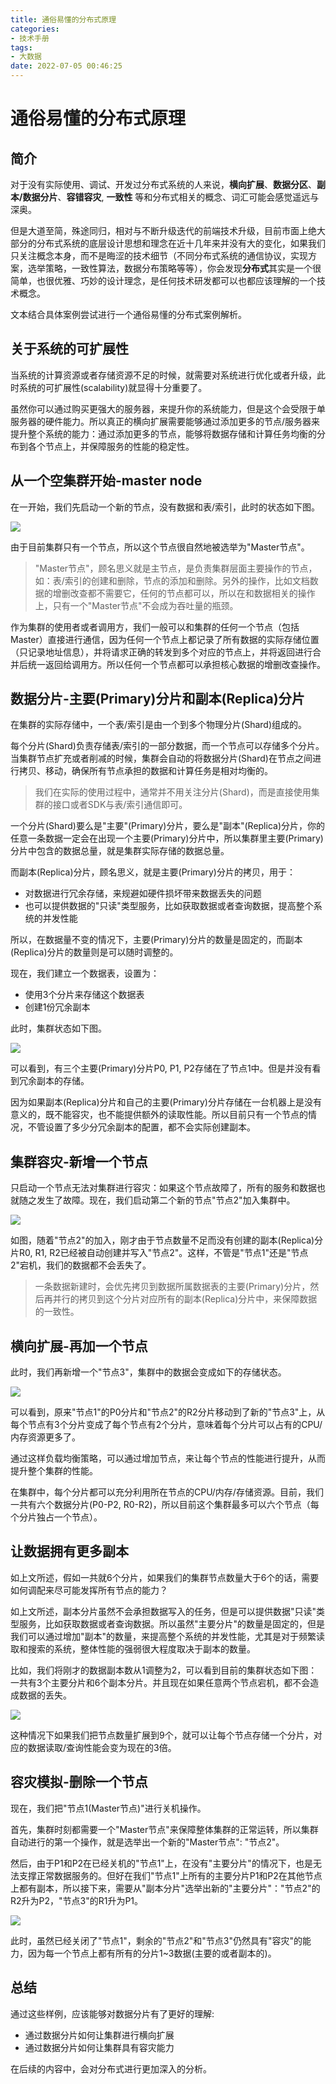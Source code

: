 ```yaml
---
title: 通俗易懂的分布式原理
categories:
- 技术手册
tags:
- 大数据
date: 2022-07-05 00:46:25
---
```


# 通俗易懂的分布式原理

## 简介

对于没有实际使用、调试、开发过分布式系统的人来说，**横向扩展**、**数据分区**、**副本/数据分片**、**容错容灾**, **一致性** 等和分布式相关的概念、词汇可能会感觉遥远与深奥。

但是大道至简，殊途同归，相对与不断升级迭代的前端技术升级，目前市面上绝大部分的分布式系统的底层设计思想和理念在近十几年来并没有大的变化，如果我们只关注概念本身，而不是晦涩的技术细节（不同分布式系统的通信协议，实现方案，选举策略，一致性算法，数据分布策略等等），你会发现**分布式**其实是一个很简单，也很优雅、巧妙的设计理念，是任何技术研发都可以也都应该理解的一个技术概念。

文本结合具体案例尝试进行一个通俗易懂的分布式案例解析。

## 关于系统的可扩展性

当系统的计算资源或者存储资源不足的时候，就需要对系统进行优化或者升级，此时系统的可扩展性(scalability)就显得十分重要了。

虽然你可以通过购买更强大的服务器，来提升你的系统能力，但是这个会受限于单服务器的硬件能力。所以真正的横向扩展需要能够通过添加更多的节点/服务器来提升整个系统的能力：通过添加更多的节点，能够将数据存储和计算任务均衡的分布到各个节点上，并保障服务的性能的稳定性。

## 从一个空集群开始-master node

在一开始，我们先启动一个新的节点，没有数据和表/索引，此时的状态如下图。

![](https://nginx.mostintelligentape.com/blogimg/202206/es_cluster/1.jpeg)

由于目前集群只有一个节点，所以这个节点很自然地被选举为"Master节点"。

> "Master节点"，顾名思义就是主节点，是负责集群层面主要操作的节点，如：表/索引的创建和删除，节点的添加和删除。另外的操作，比如文档数据的增删改查都不需要它，任何的节点都可以，所以在和数据相关的操作上，只有一个"Master节点"不会成为吞吐量的瓶颈。

作为集群的使用者或者调用方，我们一般可以和集群的任何一个节点（包括Master）直接进行通信，因为任何一个节点上都记录了所有数据的实际存储位置（只记录地址信息），并将请求正确的转发到多个对应的节点上，并将返回进行合并后统一返回给调用方。所以任何一个节点都可以承担核心数据的增删改查操作。

## 数据分片-主要(Primary)分片和副本(Replica)分片

在集群的实际存储中，一个表/索引是由一个到多个物理分片(Shard)组成的。

每个分片(Shard)负责存储表/索引的一部分数据，而一个节点可以存储多个分片。当集群节点扩充或者削减的时候，集群会自动的将数据分片(Shard)在节点之间进行拷贝、移动，确保所有节点承担的数据和计算任务是相对均衡的。

> 我们在实际的使用过程中，通常并不用关注分片(Shard)，而是直接使用集群的接口或者SDK与表/索引通信即可。

一个分片(Shard)要么是"主要"(Primary)分片，要么是"副本"(Replica)分片，你的任意一条数据一定会在出现一个主要(Primary)分片中，所以集群里主要(Primary)分片中包含的数据总量，就是集群实际存储的数据总量。

而副本(Replica)分片，顾名思义，就是主要(Primary)分片的拷贝，用于：

- 对数据进行冗余存储，来规避如硬件损坏带来数据丢失的问题
- 也可以提供数据的"只读"类型服务，比如获取数据或者查询数据，提高整个系统的并发性能

所以，在数据量不变的情况下，主要(Primary)分片的数量是固定的，而副本(Replica)分片的数量则是可以随时调整的。

现在，我们建立一个数据表，设置为：

- 使用3个分片来存储这个数据表
- 创建1份冗余副本

此时，集群状态如下图。

![](https://nginx.mostintelligentape.com/blogimg/202206/es_cluster/2.jpeg)

可以看到，有三个主要(Primary)分片P0, P1, P2存储在了节点1中。但是并没有看到冗余副本的存储。

因为如果副本(Replica)分片和自己的主要(Primary)分片存储在一台机器上是没有意义的，既不能容灾，也不能提供额外的读取性能。所以目前只有一个节点的情况，不管设置了多少分冗余副本的配置，都不会实际创建副本。

## 集群容灾-新增一个节点

只启动一个节点无法对集群进行容灾：如果这个节点故障了，所有的服务和数据也就随之发生了故障。现在，我们启动第二个新的节点"节点2"加入集群中。

![](https://nginx.mostintelligentape.com/blogimg/202206/es_cluster/3.jpeg)

如图，随着"节点2"的加入，刚才由于节点数量不足而没有创建的副本(Replica)分片R0, R1, R2已经被自动创建并写入"节点2"。这样，不管是"节点1"还是"节点2"宕机，我们的数据都不会丢失了。

> 一条数据新建时，会优先拷贝到数据所属数据表的主要(Primary)分片，然后再并行的拷贝到这个分片对应所有的副本(Replica)分片中，来保障数据的一致性。

## 横向扩展-再加一个节点

此时，我们再新增一个"节点3"，集群中的数据会变成如下的存储状态。

![](https://nginx.mostintelligentape.com/blogimg/202206/es_cluster/4.jpeg)

可以看到，原来"节点1"的P0分片和"节点2"的R2分片移动到了新的"节点3"上，从每个节点有3个分片变成了每个节点有2个分片，意味着每个分片可以占有的CPU/内存资源更多了。

通过这样负载均衡策略，可以通过增加节点，来让每个节点的性能进行提升，从而提升整个集群的性能。

在集群中，每个分片都可以充分利用所在节点的CPU/内存/存储资源。目前，我们一共有六个数据分片(P0-P2, R0-R2)，所以目前这个集群最多可以六个节点（每个分片独占一个节点）。

## 让数据拥有更多副本

如上文所述，假如一共就6个分片，如果我们的集群节点数量大于6个的话，需要如何调配来尽可能发挥所有节点的能力？

如上文所述，副本分片虽然不会承担数据写入的任务，但是可以提供数据"只读"类型服务，比如获取数据或者查询数据。所以虽然"主要分片"的数量是固定的，但是我们可以通过增加"副本"的数量，来提高整个系统的并发性能，尤其是对于频繁读取和搜索的系统，整体性能的强弱很大程度取决于副本的数量。

比如，我们将刚才的数据副本数从1调整为2，可以看到目前的集群状态如下图：一共有3个主要分片和6个副本分片。并且现在如果任意两个节点宕机，都不会造成数据的丢失。

![](https://nginx.mostintelligentape.com/blogimg/202206/es_cluster/5.jpeg)

这种情况下如果我们把节点数量扩展到9个，就可以让每个节点存储一个分片，对应的数据读取/查询性能会变为现在的3倍。

## 容灾模拟-删除一个节点

现在，我们把"节点1(Master节点)"进行关机操作。

首先，集群时刻都需要一个"Master节点"来保障整体集群的正常运转，所以集群自动进行的第一个操作，就是选举出一个新的"Master节点": "节点2"。

然后，由于P1和P2在已经关机的"节点1"上，在没有"主要分片"的情况下，也是无法支撑正常数据服务的。但好在我们"节点1"上所有的主要分片P1和P2在其他节点上都有副本，所以接下来，需要从"副本分片"选举出新的"主要分片"："节点2"的R2升为P2，"节点3"的R1升为P1。

![](https://nginx.mostintelligentape.com/blogimg/202206/es_cluster/6.jpeg)

此时，虽然已经关闭了"节点1"，剩余的"节点2"和"节点3"仍然具有"容灾"的能力，因为每一个节点上都有所有的分片1~3数据(主要的或者副本的)。

## 总结

通过这些样例，应该能够对数据分片有了更好的理解:

- 通过数据分片如何让集群进行横向扩展
- 通过数据分片如何让集群具有容灾能力

在后续的内容中，会对分布式进行更加深入的分析。